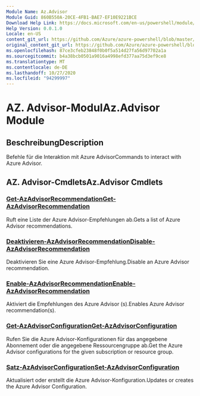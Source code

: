 ```yaml
---
Module Name: Az.Advisor
Module Guid: 860B550A-20CE-4FB1-BAE7-EF10E9221BCE
Download Help Link: https://docs.microsoft.com/en-us/powershell/module/az.advisor
Help Version: 0.0.1.0
Locale: en-US
content_git_url: https://github.com/Azure/azure-powershell/blob/master/src/Advisor/Advisor/help/Az.Advisor.md
original_content_git_url: https://github.com/Azure/azure-powershell/blob/master/src/Advisor/Advisor/help/Az.Advisor.md
ms.openlocfilehash: 87ce3cfeb23848f0b0f5a514d27fa56d97702a1a
ms.sourcegitcommit: b4a38bcb0501a9016a4998efd377aa75d3ef9ce8
ms.translationtype: MT
ms.contentlocale: de-DE
ms.lasthandoff: 10/27/2020
ms.locfileid: "94299997"
---
```

# <span data-ttu-id="5d219-101">AZ. Advisor-Modul</span><span class="sxs-lookup"><span data-stu-id="5d219-101">Az.Advisor Module</span></span>
## <span data-ttu-id="5d219-102">Beschreibung</span><span class="sxs-lookup"><span data-stu-id="5d219-102">Description</span></span>
<span data-ttu-id="5d219-103">Befehle für die Interaktion mit Azure Advisor</span><span class="sxs-lookup"><span data-stu-id="5d219-103">Commands to interact with Azure Advisor.</span></span>

## <span data-ttu-id="5d219-104">AZ. Advisor-Cmdlets</span><span class="sxs-lookup"><span data-stu-id="5d219-104">Az.Advisor Cmdlets</span></span>
### [<span data-ttu-id="5d219-105">Get-AzAdvisorRecommendation</span><span class="sxs-lookup"><span data-stu-id="5d219-105">Get-AzAdvisorRecommendation</span></span>](Get-AzAdvisorRecommendation.md)
<span data-ttu-id="5d219-106">Ruft eine Liste der Azure Advisor-Empfehlungen ab.</span><span class="sxs-lookup"><span data-stu-id="5d219-106">Gets a list of Azure Advisor recommendations.</span></span>

### [<span data-ttu-id="5d219-107">Deaktivieren-AzAdvisorRecommendation</span><span class="sxs-lookup"><span data-stu-id="5d219-107">Disable-AzAdvisorRecommendation</span></span>](Disable-AzAdvisorRecommendation.md)
<span data-ttu-id="5d219-108">Deaktivieren Sie eine Azure Advisor-Empfehlung.</span><span class="sxs-lookup"><span data-stu-id="5d219-108">Disable an Azure Advisor recommendation.</span></span>

### [<span data-ttu-id="5d219-109">Enable-AzAdvisorRecommendation</span><span class="sxs-lookup"><span data-stu-id="5d219-109">Enable-AzAdvisorRecommendation</span></span>](Enable-AzAdvisorRecommendation.md)
<span data-ttu-id="5d219-110">Aktiviert die Empfehlungen des Azure Advisor (s).</span><span class="sxs-lookup"><span data-stu-id="5d219-110">Enables Azure Advisor recommendation(s).</span></span>

### [<span data-ttu-id="5d219-111">Get-AzAdvisorConfiguration</span><span class="sxs-lookup"><span data-stu-id="5d219-111">Get-AzAdvisorConfiguration</span></span>](Get-AzAdvisorConfiguration.md)
<span data-ttu-id="5d219-112">Rufen Sie die Azure Advisor-Konfigurationen für das angegebene Abonnement oder die angegebene Ressourcengruppe ab.</span><span class="sxs-lookup"><span data-stu-id="5d219-112">Get the Azure Advisor configurations for the given subscription or resource group.</span></span>

### [<span data-ttu-id="5d219-113">Satz-AzAdvisorConfiguration</span><span class="sxs-lookup"><span data-stu-id="5d219-113">Set-AzAdvisorConfiguration</span></span>](Set-AzAdvisorConfiguration.md)
<span data-ttu-id="5d219-114">Aktualisiert oder erstellt die Azure Advisor-Konfiguration.</span><span class="sxs-lookup"><span data-stu-id="5d219-114">Updates or creates the Azure Advisor Configuration.</span></span>
